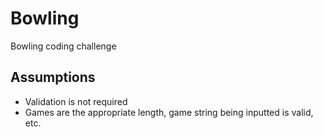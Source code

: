 # Bowling
Bowling coding challenge

## Assumptions
* Validation is not required
 * Games are the appropriate length, game string being inputted is valid, etc.
